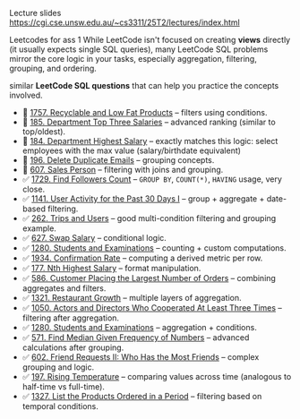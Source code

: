 Lecture slides 
https://cgi.cse.unsw.edu.au/~cs3311/25T2/lectures/index.html

Leetcodes for ass 1
While LeetCode isn't focused on creating **views** directly (it usually expects single SQL queries), 
many LeetCode SQL problems mirror the core logic in your tasks, especially aggregation, filtering, grouping, and ordering.

similar **LeetCode SQL questions** that can help you practice the concepts involved.


* 🔹 [1757. Recyclable and Low Fat Products](https://leetcode.com/problems/recyclable-and-low-fat-products/) – filters using conditions.
* 🔹 [185. Department Top Three Salaries](https://leetcode.com/problems/department-top-three-salaries/) – advanced ranking (similar to top/oldest).
* 🔹 [184. Department Highest Salary](https://leetcode.com/problems/department-highest-salary/) – exactly matches this logic: select employees with the max value (salary/birthdate equivalent)
* 🔹 [196. Delete Duplicate Emails](https://leetcode.com/problems/delete-duplicate-emails/) – grouping concepts.
* 🔹 [607. Sales Person](https://leetcode.com/problems/sales-person/) – filtering with joins and grouping.
* ✅ [1729. Find Followers Count](https://leetcode.com/problems/find-followers-count/) – `GROUP BY`, `COUNT(*)`, `HAVING` usage, very close.
* ✅ [1141. User Activity for the Past 30 Days I](https://leetcode.com/problems/user-activity-for-the-past-30-days-i/) – group + aggregate + date-based filtering.
* ✅ [262. Trips and Users](https://leetcode.com/problems/trips-and-users/) – good multi-condition filtering and grouping example.
* ✅ [627. Swap Salary](https://leetcode.com/problems/swap-salary/) – conditional logic.
* ✅ [1280. Students and Examinations](https://leetcode.com/problems/students-and-examinations/) – counting + custom computations.
* ✅ [1934. Confirmation Rate](https://leetcode.com/problems/confirmation-rate/) – computing a derived metric per row.
* ✅ [177. Nth Highest Salary](https://leetcode.com/problems/nth-highest-salary/) – format manipulation.
* ✅ [586. Customer Placing the Largest Number of Orders](https://leetcode.com/problems/customer-placing-the-largest-number-of-orders/) – combining aggregates and filters.
* ✅ [1321. Restaurant Growth](https://leetcode.com/problems/restaurant-growth/) – multiple layers of aggregation.
* ✅ [1050. Actors and Directors Who Cooperated At Least Three Times](https://leetcode.com/problems/actors-and-directors-who-cooperated-at-least-three-times/) – filtering after aggregation.
* ✅ [1280. Students and Examinations](again) – aggregation + conditions.
* ✅ [571. Find Median Given Frequency of Numbers](https://leetcode.com/problems/find-median-given-frequency-of-numbers/) – advanced calculations after grouping.
* ✅ [602. Friend Requests II: Who Has the Most Friends](https://leetcode.com/problems/friend-requests-ii-who-has-the-most-friends/) – complex grouping and logic.
* ✅ [197. Rising Temperature](https://leetcode.com/problems/rising-temperature/) – comparing values across time (analogous to half-time vs full-time).
* ✅ [1327. List the Products Ordered in a Period](https://leetcode.com/problems/list-the-products-ordered-in-a-period/) – filtering based on temporal conditions.

